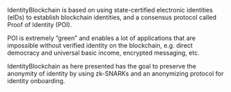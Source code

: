 IdentityBlockchain is based on using state-certified electronic identities (eIDs) to establish blockchain identities, and a consensus protocol called Proof of Identity (POI).

POI is extremely ”green” and enables a lot of applications that are impossible without verified identity on the blockchain, e.g. direct democracy and universal basic income, encrypted messaging, etc.

IdentityBlockchain as here presented has the goal to preserve the anonymity of identity by using zk-SNARKs and an anonymizing protocol for identity onboarding.
